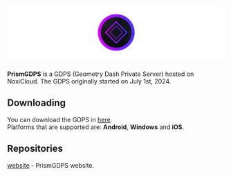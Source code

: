 # ![Prism Logo](https://raw.githubusercontent.com/PrismGDPS/website/main/vault/prismCenteredHeader.png)

**PrismGDPS** is a GDPS (Geometry Dash Private Server) hosted on NoxiCloud. The GDPS originally started on July 1st, 2024.

## Downloading
You can download the GDPS in [here](https://prismized.ncservers.xyz).<br>Platforms that are supported are: **Android**, **Windows** and **iOS**.

## Repositories
[website](https://github.com/PrismGDPS/website) - PrismGDPS website.
